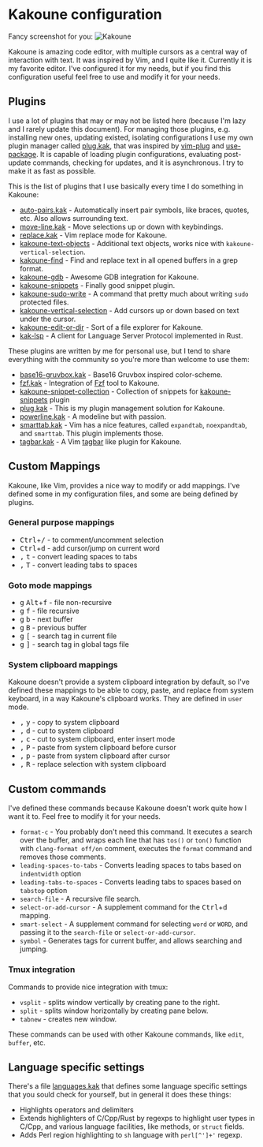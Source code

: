 # Kakoune configuration

Fancy screenshot for you: ![Kakoune][0]

Kakoune is amazing code editor, with multiple cursors as a central way of
interaction with text. It was inspired by Vim, and I quite like it. Currently it
is my favorite editor. I've configured it for my needs, but if you find this
configuration useful feel free to use and modify it for your needs.

## Plugins
I use a lot of plugins that may or may not be listed here (because I'm lazy and
I rarely update this document). For managing those plugins, e.g. installing new
ones, updating existed, isolating configurations I use my own plugin manager
called [plug.kak][15], that was inspired by [vim-plug][21] and
[use-package][22]. It is capable of loading plugin configurations, evaluating
post-update commands, checking for updates, and it is asynchronous. I try to
make it as fast as possible.

This is the list of plugins that I use basically every time I do something in
Kakoune:

- [auto-pairs.kak][1] - Automatically insert pair symbols, like braces, quotes,
  etc. Also allows surrounding text.
- [move-line.kak][2] - Move selections up or down with keybindings.
- [replace.kak][3] - Vim replace mode for Kakoune.
- [kakoune-text-objects][4] - Additional text objects, works nice with
  `kakoune-vertical-selection`.
- [kakoune-find][5] - Find and replace text in all opened buffers in a grep
  format.
- [kakoune-gdb][6] - Awesome GDB integration for Kakoune.
- [kakoune-snippets][7] - Finally good snippet plugin.
- [kakoune-sudo-write][8] - A command that pretty much about writing `sudo`
  protected files.
- [kakoune-vertical-selection][9] - Add cursors up or down based on text under
  the cursor.
- [kakoune-edit-or-dir][10] - Sort of a file explorer for Kakoune.
- [kak-lsp][11] - A client for Language Server Protocol implemented in Rust.

These plugins are written by me for personal use, but I tend to share everything
with the community so you're more than welcome to use them:

- [base16-gruvbox.kak][12] - Base16 Gruvbox inspired color-scheme.
- [fzf.kak][13] - Integration of [Fzf][19] tool to Kakoune.
- [kakoune-snippet-collection][14] - Collection of snippets for
  [kakoune-snippets][7] plugin
- [plug.kak][15] - This is my plugin management solution for Kakoune.
- [powerline.kak][16] - A modeline but with passion.
- [smarttab.kak][17] - Vim has a nice features, called `expandtab`,
  `noexpandtab`, and `smarttab`. This plugin implements those.
- [tagbar.kak][18] - A Vim [tagbar][20] like plugin for Kakoune.

## Custom Mappings
Kakoune, like Vim, provides  a nice way to modify or  add mappings. I've defined
some in my configuration files, and some are being defined by plugins.

### General purpose mappings
- <kbd>Ctrl</kbd>+<kbd>/</kbd> - to comment/uncomment selection
- <kbd>Ctrl</kbd>+<kbd>d</kbd> - add cursor/jump on current word
- <kbd>,</kbd> <kbd>t</kbd> - convert leading spaces to tabs
- <kbd>,</kbd> <kbd>T</kbd> - convert leading tabs to spaces

### Goto mode mappings
- <kbd>g</kbd> <kbd>Alt</kbd>+<kbd>f</kbd> - file non-recursive
- <kbd>g</kbd> <kbd>f</kbd> - file recursive
- <kbd>g</kbd> <kbd>b</kbd> - next buffer
- <kbd>g</kbd> <kbd>B</kbd> - previous buffer
- <kbd>g</kbd> <kbd>[</kbd> - search tag in current file
- <kbd>g</kbd> <kbd>]</kbd> - search tag in global tags file

### System clipboard mappings
Kakoune  doesn't provide  a system  clipboard  integration by  default, so  I've
defined  these mappings  to be  able  to copy,  paste, and  replace from  system
keyboard, in a way Kakoune's clipboard works. They are defined in `user` mode.

- <kbd>,</kbd> <kbd>y</kbd> - copy to system clipboard
- <kbd>,</kbd> <kbd>d</kbd> - cut to system clipboard
- <kbd>,</kbd> <kbd>c</kbd> - cut to system clipboard, enter insert mode
- <kbd>,</kbd> <kbd>P</kbd> - paste from system clipboard before cursor
- <kbd>,</kbd> <kbd>p</kbd> - paste from system clipboard after cursor
- <kbd>,</kbd> <kbd>R</kbd> - replace selection with system clipboard

## Custom commands
I've defined these commands because Kakoune doesn't work quite how I want it
to. Feel free to modify it for your needs.

- `format-c` - You probably don't need this command. It executes a search over
  the buffer, and wraps each line that has `tos()` or `ton()` function with
  `clang-format off/on` comment, executes the `format` command and removes those
  comments.
- `leading-spaces-to-tabs` - Converts leading spaces to tabs based on
  `indentwidth` option
- `leading-tabs-to-spaces` - Converts leading tabs to spaces based on `tabstop`
  option
- `search-file` - A recursive file search.
- `select-or-add-cursor` - A supplement command for the
  <kbd>Ctrl</kbd>+<kbd>d</kbd> mapping.
- `smart-select` - A supplement command for selecting `word` or `WORD`, and
  passing it to the `search-file` or `select-or-add-cursor`.
- `symbol` - Generates tags for current buffer, and allows searching and
  jumping.

### Tmux integration
Commands to provide nice integration with tmux:

- `vsplit` - splits window vertically by creating pane to the right.
- `split` - splits window horizontally by creating pane below.
- `tabnew` - creates new window.

These commands can be used with other Kakoune commands, like `edit`, `buffer`, etc.

## Language specific settings
There's a file [languages.kak](./languages.kak) that defines some language
specific settings that you sould check for yourself, but in general it does
these things:

- Highlights operators and delimiters
- Extends highlighters of C/Cpp/Rust by regexps to highlight user types in C/Cpp, and various language facilities,
  like methods, or `struct` fields.
- Adds Perl region highlighting to `sh` language with `perl[^']+'` regexp.

[0]:https://user-images.githubusercontent.com/19470159/49689293-45a14900-fb30-11e8-915b-9a660aa1a233.png
[1]:https://github.com/alexherbo2/auto-pairs.kak
[2]:https://github.com/alexherbo2/move-line.kak
[3]:https://github.com/alexherbo2/replace.kak
[4]:https://github.com/delapouite/kakoune-text-objects
[5]:https://github.com/occivink/kakoune-find
[6]:https://github.com/occivink/kakoune-gdb
[7]:https://github.com/occivink/kakoune-snippets
[8]:https://github.com/occivink/kakoune-sudo-write
[9]:https://github.com/occivink/kakoune-vertical-selection
[10]:https://github.com/TeddyDD/kakoune-edit-or-dir
[11]:https://github.com/ul/kak-lsp
[12]:https://github.com/andreyorst/base16-gruvbox.kak
[13]:https://github.com/andreyorst/fzf.kak
[14]:https://github.com/andreyorst/kakoune-snippet-collection
[15]:https://github.com/andreyorst/plug.kak
[16]:https://github.com/andreyorst/powerline.kak
[17]:https://github.com/andreyorst/smarttab.kak
[18]:https://github.com/andreyorst/tagbar.kak
[19]:https://github.com/junegunn/fzf
[20]:https://github.com/majutsushi/tagbar
[21]:https://github.com/junegunn/vim-plug
[22]:https://github.com/jwiegley/use-package
